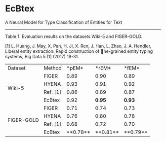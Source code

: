# EcBtex
A Neural Model for Type Classification of Entities for Text

<table class="table table-bordered table-striped table-condensed">
    <tr>
        <td>Dataset</td>
	<td>Method</td>
	<td>*pEM*</td>
	<td>*rEM*</td>
	<td>*fEM*</td>
    </tr>
    <tr>
        <td rowspan="4"> Wiki-5</td>
	<td>FIGER</td>
	<td>0.89</td>
	<td>0.90</td>
	<td>0.89</td>
    </tr>
    <tr>
	<td>HYENA</td>
	<td>0.93</td>
	<td>0.91</td>
	<td>0.92</td>
    </tr>
    <tr>
	<td>Ref. [1] </td>
	<td>0.86</td>
	<td>0.89</td>
	<td>0.87</td>
    </tr>
    <tr>
	<td>EcBtex</td>
	<td>0.92</td>
	<td><b>0.95<b></td>
	<td><b>0.93<b></td>
    </tr>
    <tr>
	<td rowspan="4">FIGER-GOLD</td>
	<td>FIGER</td>
	<td>0.71</td>
	<td>0.74</td>
	<td>0.73</td>
    </tr>
    <tr>
	<td>HYENA</td>
	<td>0.76</td>
	<td>0.80</td>
	<td>0.78</td>
    </tr>
    <tr>
	<td>Ref. [1]</td>
	<td>0.68</td>
	<td>0.72</td>
	<td>0.70</td>
    </tr>
    <tr>
	<td>EcBtex</td>
	<td>**0.78**</td>
	<td>**0.81**</td>
	<td>**0.79**</td>
    </tr>

--------------------- 
Table 1: Evaluation results on the datasets Wiki-5 and FIGER-GOLD.

[1] L. Huang, J. May, X. Pan, H. Ji, X. Ren, J. Han, L. Zhao, J. A. Hendler, Liberal entity extraction: Rapid construction of ne-grained entity typing systems, Big Data 5 (1) (2017) 19-31.
